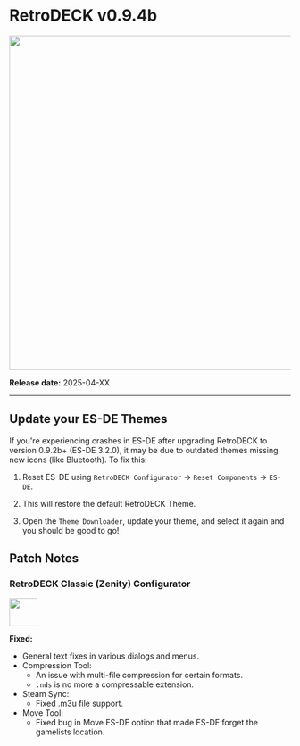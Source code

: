 # RetroDECK v0.9.4b

<img src="../../../wiki_images/logos/rd-logo-box.png" width="600">

**Release date:** 2025-04-XX

---

## Update your ES-DE Themes

If you're experiencing crashes in ES-DE after upgrading RetroDECK to version 0.9.2b+ (ES-DE 3.2.0), it may be due to outdated themes missing new icons (like Bluetooth). To fix this:

1. Reset ES-DE using `RetroDECK Configurator` → `Reset Components` → `ES-DE`.

2. This will restore the default RetroDECK Theme.

3. Open the `Theme Downloader`, update your theme, and select it again and you should be good to go!

## Patch Notes

### RetroDECK Classic (Zenity) Configurator

<img src="../../../wiki_icons/retrodeck/icon-configurator.svg" width="50">

**Fixed:**

- General text fixes in various dialogs and menus.
- Compression Tool:
    - An issue with multi-file compression for certain formats.
    - `.nds` is no more a compressable extension.
- Steam Sync:
    - Fixed .m3u file support.
- Move Tool:
    - Fixed bug in Move ES-DE option that made ES-DE forget the gamelists location.
